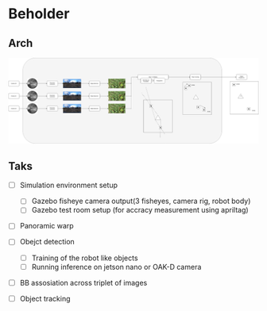 # Beholder

## Arch

![arch](doc/arch.drawio.png)

## Taks
- [ ] Simulation environment setup
  - [ ] Gazebo fisheye camera output(3 fisheyes, camera rig, robot body)
  - [ ] Gazebo test room setup (for accracy measurement using apriltag)
- [ ] Panoramic warp
- [ ] Obejct detection
  - [ ] Training of the robot like objects
  - [ ] Running inference on jetson nano or OAK-D camera
- [ ] BB assosiation across triplet of images
- [ ] Object tracking


